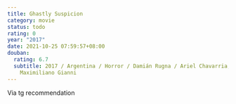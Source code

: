 ```yaml
---
title: Ghastly Suspicion
category: movie
status: todo
rating: 0
year: "2017"
date: 2021-10-25 07:59:57+08:00
douban:
  rating: 6.7
  subtitle: 2017 / Argentina / Horror / Damián Rugna / Ariel Chavarria,
    Maximiliano Gianni
---
```


Via tg recommendation

